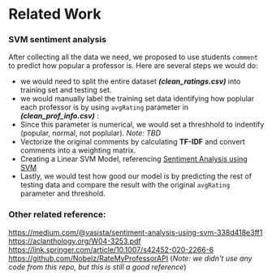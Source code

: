 # Related Work

### SVM sentiment analysis
After collecting all the data we need, we proposed to use students `comment` to predict how popular a professor is. Here are several steps we would do:
- we would need to split the entire dataset ***(clean_ratings.csv)*** into training set and testing set. 
- we would manually label the training set data identifying how poplular each professor is by using `avgRating` parameter in ***(clean_prof_info.csv)*** :
- Since this parameter is numerical, we would set a threshhold to indentify (popular, normal, not poplular). _Note: TBD_
- Vectorize the original comments by calculating **TF-IDF** and convert comments into a weighting matrix.
- Creating a Linear SVM Model, referencing [Sentiment Analysis using SVM](https://medium.com/@vasista/sentiment-analysis-using-svm-338d418e3ff1)
- Lastly, we would test how good our model is by predicting the rest of testing data and compare the result with the original `avgRating` parameter and threshold.

### Other related reference:
https://medium.com/@vasista/sentiment-analysis-using-svm-338d418e3ff1
https://aclanthology.org/W04-3253.pdf
https://link.springer.com/article/10.1007/s42452-020-2266-6
https://github.com/Nobelz/RateMyProfessorAPI (_Note: we didn't use any code from this repo, but this is still a good reference_)


